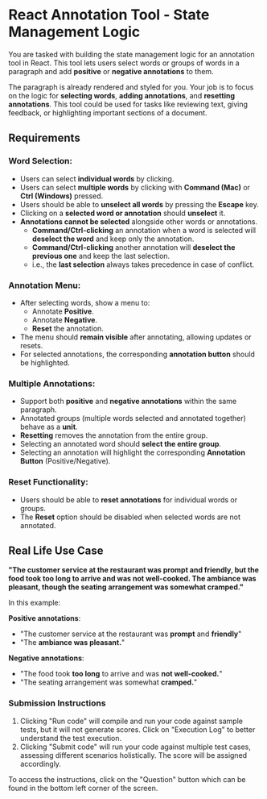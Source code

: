 # React Annotation Tool - State Management Logic

You are tasked with building the state management logic for an annotation tool in React. This tool lets users select words or groups of words in a paragraph and add **positive** or **negative annotations** to them.

The paragraph is already rendered and styled for you. Your job is to focus on the logic for **selecting words**, **adding annotations**, and **resetting annotations**. This tool could be used for tasks like reviewing text, giving feedback, or highlighting important sections of a document.

## Requirements

### Word Selection:

- Users can select **individual words** by clicking.
- Users can select **multiple words** by clicking with **Command (Mac)** or **Ctrl (Windows)** pressed.
- Users should be able to **unselect all words** by pressing the **Escape** key.
- Clicking on a **selected word or annotation** should **unselect** it.
- **Annotations cannot be selected** alongside other words or annotations.
  - **Command/Ctrl-clicking** an annotation when a word is selected will **deselect the word** and keep only the annotation.
  - **Command/Ctrl-clicking** another annotation will **deselect the previous one** and keep the last selection.
  - i.e., the **last selection** always takes precedence in case of conflict.

### Annotation Menu:

- After selecting words, show a menu to:
  - Annotate **Positive**.
  - Annotate **Negative**.
  - **Reset** the annotation.
- The menu should **remain visible** after annotating, allowing updates or resets.
- For selected annotations, the corresponding **annotation button** should be highlighted.

### Multiple Annotations:

- Support both **positive** and **negative annotations** within the same paragraph.
- Annotated groups (multiple words selected and annotated together) behave as a **unit**.
- **Resetting** removes the annotation from the entire group.
- Selecting an annotated word should **select the entire group**.
- Selecting an annotation will highlight the corresponding **Annotation Button** (Positive/Negative).

### Reset Functionality:

- Users should be able to **reset annotations** for individual words or groups.
- The **Reset** option should be disabled when selected words are not annotated.

## Real Life Use Case

**"The customer service at the restaurant was prompt and friendly, but the food took too long to arrive and was not well-cooked. The ambiance was pleasant, though the seating arrangement was somewhat cramped."**

In this example:

**Positive annotations**:

- "The customer service at the restaurant was **prompt** and **friendly**"
- "The **ambiance was pleasant.**"

**Negative annotations**:

- "The food took **too long** to arrive and was **not well-cooked.**"
- "The seating arrangement was somewhat **cramped.**"

### Submission Instructions

1. Clicking "Run code" will compile and run your code against sample tests, but it will not generate scores. Click on "Execution Log" to better understand the test execution.
2. Clicking "Submit code" will run your code against multiple test cases, assessing different scenarios holistically. The score will be assigned accordingly.

To access the instructions, click on the "Question" button which can be found in the bottom left corner of the screen.
